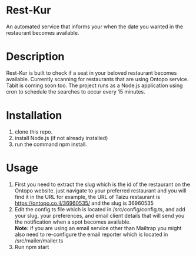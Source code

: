 # Rest-Kur
An automated service that informs your when the date you wanted in the restaurant becomes available. 

# Description
Rest-Kur is built to check if a seat in your beloved restaurant becomes available.
Currently scanning for restaurants that are using Ontopo service.
Tabit is coming soon too.
The project runs as a Node.js application using cron to schedule the searches to occur every 15 minutes.

# Installation
1. clone this repo.
2. install Node.js (if not already installed)
3. run the command npm install.

# Usage
1. First you need to extract the slug which is the id of the restaurant on the Ontopo website.
    just navigate to your preferred restaurant and you will find it in the URL for example,
    the URL of Taizu restaurant is https://ontopo.co.il/36960535/ and the slug is 36960535
2. Edit the config.ts file which is located in /src/config/config.ts, and add your slug, your preferences, and email client details 
    that will send you the notification when a spot becomes available. <br/>
    **Note:** if you are using an email service other than Mailtrap you might also need to re-configure the email reporter
    which is located in /src/mailer/mailer.ts
3. Run npm start


